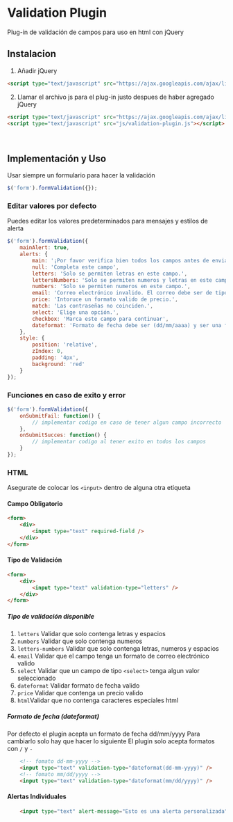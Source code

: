 # Validation Plugin
Plug-in de validación de campos para uso en html con jQuery

## Instalacion

1. Añadir jQuery
```html
<script type="text/javascript" src="https://ajax.googleapis.com/ajax/libs/jquery/3.2.1/jquery.min.js"></script>
```

2. Llamar el archivo js para el plug-in justo despues de haber agregado jQuery
```html
<script type="text/javascript" src="https://ajax.googleapis.com/ajax/libs/jquery/3.2.1/jquery.min.js"></script>
<script type="text/javascript" src="js/validation-plugin.js"></script>
```

<br>

## Implementación y Uso

Usar siempre un formulario para hacer la validación
```js
$('form').formValidation({});
```

### Editar valores por defecto

Puedes editar los valores predeterminados para mensajes y estilos de alerta
```js
$('form').formValidation({
    mainAlert: true,
    alerts: {
    	main: '¡Por favor verifica bien todos los campos antes de enviar!',
        null: 'Completa este campo',
        letters: 'Solo se permiten letras en este campo.',
        lettersNumbers: 'Solo se permiten numeros y letras en este campo',
        numbers: 'Solo se permiten numeros en este campo.',
        email: 'Correo electrónico invalido. El correo debe ser de tipo correo@correo.com',
        price: 'Intoruce un formato valido de precio.',
        match: 'Las contraseñas no coinciden.',
        select: 'Elige una opción.',
        checkbox: 'Marca este campo para continuar',
        dateformat: 'Formato de fecha debe ser (dd/mm/aaaa) y ser una fecha valida.'
    },
    style: {
        position: 'relative',
        zIndex: 0,
        padding: '4px',
        background: 'red'
    }
});
```

### Funciones en caso de exito y error
```js
$('form').formValidation({
    onSubmitFail: function() {
        // implementar codigo en caso de tener algun campo incorrecto
    },
    onSubmitSucces: function() {
        // implementar codigo al tener exito en todos los campos
    }
});
```

### HTML

Asegurate de colocar los `<input>` dentro de alguna otra etiqueta

#### Campo Obligatorio
```html
<form>
    <div>
        <input type="text" required-field />
    </div>
</form>
```

#### Tipo de Validación
```html
<form>
    <div>
        <input type="text" validation-type="letters" />
    </div>
</form>
```
##### Tipo de validación disponible
1. `letters` Validar que solo contenga letras y espacios
2. `numbers` Validar que solo contenga numeros
3. `letters-numbers` Validar que solo contenga letras, numeros y espacios
4. `email` Validar que el campo tenga un formato de correo electrónico valido
5. `select` Validar que un campo de tipo `<select>` tenga algun valor seleccionado 
6. `dateformat` Validar formato de fecha valido
7. `price` Validar que contenga un precio valido
8. `html`Validar que no contenga caracteres especiales html

##### Formato de fecha (dateformat)
Por defecto el plugin acepta un formato de fecha dd/mm/yyyy
Para cambiarlo solo hay que hacer lo siguiente
El plugin solo acepta formatos con `/` y `-`
```html
    <!-- fomato dd-mm-yyyy -->
    <input type="text" validation-type="dateformat(dd-mm-yyyy)" />
    <!-- fomato mm/dd/yyyy -->
    <input type="text" validation-type="dateformat(mm/dd/yyyy)" />
```

#### Alertas Individuales
```html
    <input type="text" alert-message="Esto es una alerta personalizada" />
```

